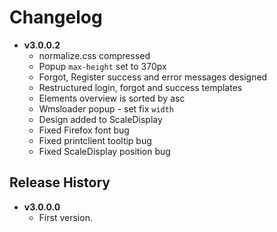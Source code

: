 # Changelog
* **v3.0.0.2**
  - normalize.css compressed
  - Popup `max-height` set to 370px
  - Forgot, Register success and error messages designed
  - Restructured login, forgot and success templates
  - Elements overview is sorted by asc
  - Wmsloader popup - set fix `width`
  - Design added to ScaleDisplay
  - Fixed Firefox font bug
  - Fixed printclient tooltip bug
  - Fixed ScaleDisplay position bug

## Release History

* **v3.0.0.0**
  - First version.